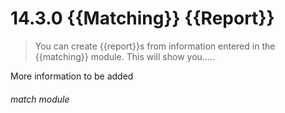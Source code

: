 # 14.3.0 {{Matching}} {{Report}}

> You can create {{report}}s from information entered in the {{matching}} module. This will show you.....


More information to be added



###### match module
